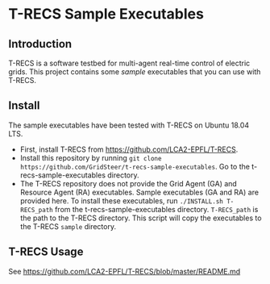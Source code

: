 # T-RECS Sample Executables

## Introduction

T-RECS is a software testbed for multi-agent real-time control of
electric grids. This project contains some *sample* executables that you can
use with T-RECS.

## Install

The sample executables have been tested with T-RECS on Ubuntu 18.04 LTS.

* First, install T-RECS from https://github.com/LCA2-EPFL/T-RECS.
* Install this repository by running `git clone https://github.com/GridSteer/t-recs-sample-executables`. Go to the t-recs-sample-executables directory.
* The T-RECS repository does not provide the Grid Agent (GA) and Resource Agent (RA) executables. Sample executables (GA and RA) are provided here. To install these executables, run
  `./INSTALL.sh T-RECS_path`
  from the t-recs-sample-executables directory. `T-RECS_path` is the path to the T-RECS directory. This script will copy the executables to the T-RECS `sample` directory.

## T-RECS Usage

See https://github.com/LCA2-EPFL/T-RECS/blob/master/README.md
